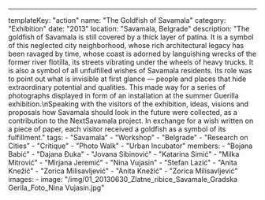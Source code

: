 ---
  templateKey: "action"
  name: "The Goldfish of Savamala"
  category: "Exhibition"
  date: "2013"
  location: "Savamala, Belgrade"
  description: "The goldfish of Savamala is still covered by a thick layer of patina. It is a symbol of this neglected city neighborhood, whose rich architectural legacy has been ravaged by time, whose coast is adorned by languishing wrecks of the former river flotilla, its streets vibrating under the wheels of heavy trucks. It is also a symbol of all unfulfilled wishes of Savamala residents. Its role was to point out what is invisible at first glance — people and places that hide extraordinary potential and qualities. This made way for a series of photographs displayed in form of an installation at the summer Guerilla exhibition.\nSpeaking with the visitors of the exhibition, ideas, visions and proposals how Savamala should look in the future were collected, as a contribution to the NextSavamala project. In exchange for a wish written on a piece of paper, each visitor received a goldfish as a symbol of its fulfillment."
  tags:
    - "Savamala"
    - "Workshop"
    - "Belgrade"
    - "Research on Cities"
    - "Critique"
    - "Photo Walk"
    - "Urban Incubator"
  members:
    - "Bojana Babić"
    - "Dajana Đuka"
    - "Jovana Sibinović"
    - "Katarina Simić"
    - "Milka Mitrović"
    - "Mirjana Jeremić"
    - "Nina Vujasin"
    - "Stefan Lazić"
    - "Anita Knežić"
    - "Zorica Milisavljević"
    - "Anita Knežić"
    - "Zorica Milisavljević"
  images:
    -
      image: "/img/01_20130630_Zlatne_ribice_Savamale_Gradska Gerila_Foto_Nina Vujasin.jpg"
